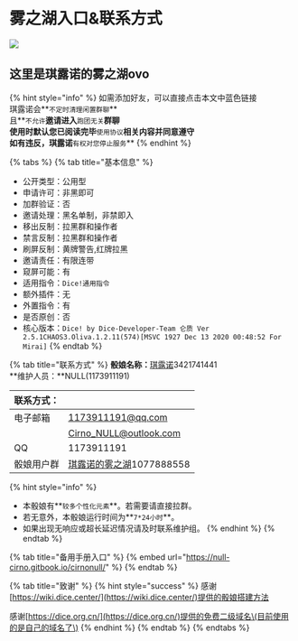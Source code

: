 # 雾之湖入口&联系方式

![](.gitbook/assets/⑨.png)



## 这里是琪露诺的雾之湖ovo

{% hint style="info" %}
如需添加好友，可以直接点击本文中蓝色链接  
琪露诺会**`不定时清理闲置群聊`**  
且**`不允许`**邀请进入**`跑团无关`**群聊  
使用时默认您已阅读完毕**`使用协议`**相关内容并同意遵守  
如有违反，琪露诺**`有权对您停止服务`**
{% endhint %}

{% tabs %}
{% tab title="基本信息" %}
* 公开类型：公用型
* 申请许可：非黑即可
* 加群验证：否
* 邀请处理：黑名单制，非禁即入
* 移出反制：拉黑群和操作者
* 禁言反制：拉黑群和操作者
* 刷屏反制：黄牌警告,红牌拉黑
* 邀请责任：有限连带
* 窥屏可能：有
* 适用指令：`Dice!通用指令`
* 额外插件：无
* 外置指令：有
* 是否原创：否
* 核心版本：`Dice! by Dice-Developer-Team 仑质 Ver 2.5.1CHAOS3.Oliva.1.2.11(574)[MSVC 1927 Dec 13 2020 00:48:52 For Mirai]`
{% endtab %}

{% tab title="联系方式" %}
**骰娘名称：**[琪露诺](https://wpa.qq.com/msgrd?v=3&uin=3421741441&site=qq&menu=yes)3421741441  
**维护人员：**NULL\(1173911191\)

| 联系方式： |  |
| :--- | :--- |
| 电子邮箱 | [1173911191@qq.com](mailto:1173911191@qq.com) |
|  | [Cirno\_NULL@outlook.com](mailto:Cirno_NULL@outlook.com) |
| QQ | 1173911191 |
| 骰娘用户群 | [琪露诺的雾之湖](https://qm.qq.com/cgi-bin/qm/qr?k=KOgaj0zfGpfg84WTPFXkAT5itubpW-o7&jump_from=webapi)1077888558 |

{% hint style="info" %}
* 本骰娘有**`较多个性化元素`**。若需要请直接拉群。
* 若无意外，本骰娘运行时间为**`7*24小时`**。
* 如果出现无响应或超长延迟情况请及时联系维护组。 
{% endhint %}
{% endtab %}

{% tab title="备用手册入口" %}
{% embed url="https://null-cirno.gitbook.io/cirnonull/" %}
{% endtab %}

{% tab title="致谢" %}
{% hint style="success" %}
感谢[https://wiki.dice.center/](https://wiki.dice.center/)提供的骰娘搭建方法

感谢[https://dice.org.cn/](https://dice.org.cn/)提供的免费二级域名\(目前使用的是自己的域名了\)
{% endhint %}
{% endtab %}
{% endtabs %}

